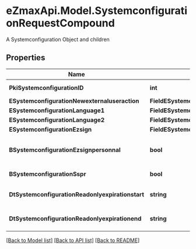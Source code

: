 # eZmaxApi.Model.SystemconfigurationRequestCompound
A Systemconfiguration Object and children

## Properties

Name | Type | Description | Notes
------------ | ------------- | ------------- | -------------
**PkiSystemconfigurationID** | **int** | The unique ID of the Systemconfiguration | [optional] 
**ESystemconfigurationNewexternaluseraction** | **FieldESystemconfigurationNewexternaluseraction** |  | 
**ESystemconfigurationLanguage1** | **FieldESystemconfigurationLanguage1** |  | 
**ESystemconfigurationLanguage2** | **FieldESystemconfigurationLanguage2** |  | 
**ESystemconfigurationEzsign** | **FieldESystemconfigurationEzsign** |  | [optional] 
**BSystemconfigurationEzsignpersonnal** | **bool** | Whether if we allow the creation of personal files in eZsign | 
**BSystemconfigurationSspr** | **bool** | Whether if we allow SSPR | 
**DtSystemconfigurationReadonlyexpirationstart** | **string** | The start date where the system will be in read only | [optional] 
**DtSystemconfigurationReadonlyexpirationend** | **string** | The end date where the system will be in read only | [optional] 

[[Back to Model list]](../README.md#documentation-for-models) [[Back to API list]](../README.md#documentation-for-api-endpoints) [[Back to README]](../README.md)

